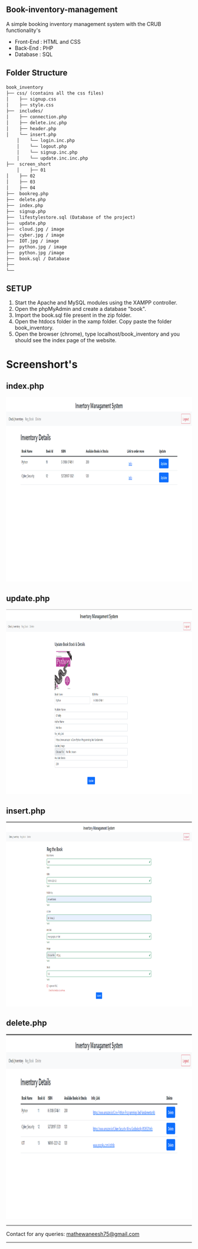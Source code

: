 ## Book-inventory-management
A simple booking inventory management system with the CRUB functionality's 
- Front-End : HTML and CSS
- Back-End : PHP 
- Database : SQL

## Folder Structure
	book_inventory
	├── css/ (contains all the css files)
	│    ├── signup.css
	│    ├── style.css
	├──  includes/	 
	│    ├── connection.php
	│    ├── delete.inc.php
	│    ├── header.php
	│    └── insert.php
        │    └── login.inc.php
        │    └── logout.php
        │    └── signup.inc.php
        │    └── update.inc.inc.php
	├──  screen_short
        │    ├── 01
	│    ├── 02
	│    ├── 03
	│    ├── 04
	├──  bookreg.php
	├──  delete.php
	├──  index.php 
	├──  signup.php
	├──  lifestylestore.sql (Database of the project)
	├──  update.php
	├──  cloud.jpg / image
	├──  cyber.jpg / image
	├──  IOT.jpg / image
	├──  python.jpg / image
	├──  python.jpg /image
	├──  book.sql / Database
	├──  
	└──  
## SETUP				
1. Start the Apache and MySQL modules using the XAMPP controller.
2. Open the phpMyAdmin and create a database "book". 
3. Import the book.sql file present in the zip folder.
4. Open the htdocs folder in the xamp folder. Copy paste the folder book_inventory.
5. Open the browser (chrome), type localhost/book_inventory and you should see the index page of the website.

# Screenshort's
 ## index.php
<img src="https://github.com/aneeshmathew75/book-inventory-management/blob/main/screen_short/01.png" height="500px" width="1000px"></img>
## update.php
<img src="https://github.com/aneeshmathew75/book-inventory-management/blob/main/screen_short/02.png" height="500px" width="1000px"></img>
## insert.php
<img src="https://github.com/aneeshmathew75/book-inventory-management/blob/main/screen_short/03.png" height="500px" width="1000px"></img>
## delete.php
<img src="https://github.com/aneeshmathew75/book-inventory-management/blob/main/screen_short/04.png" height="500px" width="1000px"></img>




*******************************************************************************************************************************************
Contact for any queries: mathewaneesh75@gmail.com
*******************************************************************************************************************************************
